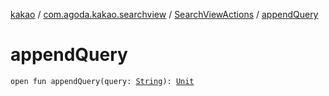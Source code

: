 [kakao](../../index.md) / [com.agoda.kakao.searchview](../index.md) / [SearchViewActions](index.md) / [appendQuery](./append-query.md)

# appendQuery

`open fun appendQuery(query: `[`String`](https://kotlinlang.org/api/latest/jvm/stdlib/kotlin/-string/index.html)`): `[`Unit`](https://kotlinlang.org/api/latest/jvm/stdlib/kotlin/-unit/index.html)